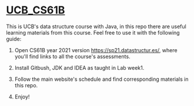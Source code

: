 # [UCB_CS61B](https://sp21.datastructur.es/)

This is UCB's data structure course with Java, in this repo there are useful learning materials from this course. Feel free to use it with the following guide:

1. Open CS61B year 2021 version <https://sp21.datastructur.es/>, where you'll find links to all the course's assessments.

2. Install Gitbush, JDK and IDEA as taught in Lab week1.

3. Follow the main website's schedule and find corresponding materials in this repo.

4. Enjoy!

